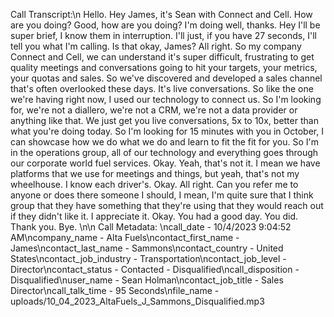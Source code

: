 Call Transcript:\n Hello. Hey James, it's Sean with Connect and Cell. How are you doing? Good, how are you doing? I'm doing well, thanks. Hey I'll be super brief, I know them in interruption. I'll just, if you have 27 seconds, I'll tell you what I'm calling. Is that okay, James? All right. So my company Connect and Cell, we can understand it's super difficult, frustrating to get quality meetings and conversations going to hit your targets, your metrics, your quotas and sales. So we've discovered and developed a sales channel that's often overlooked these days. It's live conversations. So like the one we're having right now, I used our technology to connect us. So I'm looking for, we're not a diallero, we're not a CRM, we're not a data provider or anything like that. We just get you live conversations, 5x to 10x, better than what you're doing today. So I'm looking for 15 minutes with you in October, I can showcase how we do what we do and learn to fit the fit for you. So I'm in the operations group, all of our technology and everything goes through our corporate world fuel services. Okay. Yeah, that's not it. I mean we have platforms that we use for meetings and things, but yeah, that's not my wheelhouse. I know each driver's. Okay. All right. Can you refer me to anyone or does there someone I should, I mean, I'm quite sure that I think group that they have something that they're using that they would reach out if they didn't like it. I appreciate it. Okay. You had a good day. You did. Thank you. Bye. \n\n Call Metadata: \ncall_date - 10/4/2023 9:04:52 AM\ncompany_name - Alta Fuels\ncontact_first_name - James\ncontact_last_name - Sammons\ncontact_country - United States\ncontact_job_industry - Transportation\ncontact_job_level - Director\ncontact_status - Contacted - Disqualified\ncall_disposition - Disqualified\nuser_name - Sean Holman\ncontact_job_title - Sales Director\ncall_talk_time - 95 Seconds\nfile_name - uploads/10_04_2023_AltaFuels_J_Sammons_Disqualified.mp3
